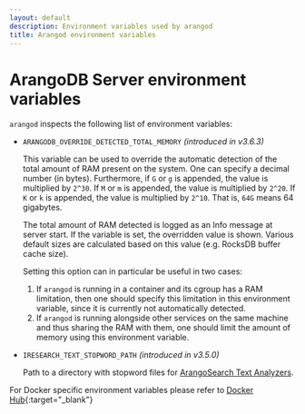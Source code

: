 ```yaml
---
layout: default
description: Environment variables used by arangod
title: Arangod environment variables
---
```

# ArangoDB Server environment variables

`arangod` inspects the following list of environment variables:

 - `ARANGODB_OVERRIDE_DETECTED_TOTAL_MEMORY` _(introduced in v3.6.3)_
   
   This variable can be used to override the automatic detection of the total
   amount of RAM present on the system. One can specify a decimal number
   (in bytes). Furthermore, if `G` or `g` is appended, the value is multiplied
   by `2^30`. If `M` or `m` is appended, the value is multiplied by `2^20`.
   If `K` or `k` is appended, the value is multiplied by `2^10`. That is,
   `64G` means 64 gigabytes.

   The total amount of RAM detected is logged as an Info message at
   server start. If the variable is set, the overridden value is shown.
   Various default sizes are calculated based on this value (e.g.
   RocksDB buffer cache size).

   Setting this option can in particular be useful in two cases:

   1. If `arangod` is running in a container and its cgroup has a RAM
      limitation, then one should specify this limitation in this
      environment variable, since it is currently not automatically
      detected.
   2. If `arangod` is running alongside other services on the same
      machine and thus sharing the RAM with them, one should limit the
      amount of memory using this environment variable.

- `IRESEARCH_TEXT_STOPWORD_PATH` _(introduced in v3.5.0)_

  Path to a directory with stopword files for
  [ArangoSearch Text Analyzers](arangosearch-analyzers.html#text).

<!-- ARANGODB_CONFIG_PATH, ICU_DATA, ... (TRI_GETENV, iresearch::getenv) -->

For Docker specific environment variables please refer to
[Docker Hub](https://hub.docker.com/_/arangodb){:target="_blank"}
